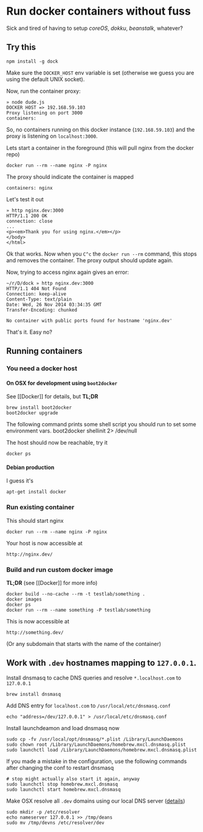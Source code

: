 # Run docker containers without fuss

Sick and tired of having to setup *coreOS*, *dokku*, *beanstalk*, whatever?

## Try this

	npm install -g dock

Make sure the `DOCKER_HOST` env variable is set (otherwise we guess you are using the default UNIX socket).

Now, run the container proxy:
	
	» node dude.js                                                                                                                                                 
	DOCKER HOST => 192.168.59.103
	Proxy listening on port 3000
	containers:

So, no containers running on this docker instance (`192.168.59.103`) and the proxy is listening on `localhost:3000`.

Lets start a container in the foreground (this will pull nginx from the docker repo)

	docker run --rm --name nginx -P nginx

The proxy should indicate the container is mapped

	containers: nginx

Let's test it out

	» http nginx.dev:3000                                                                                                                                        	HTTP/1.1 200 OK
	connection: close
    ...
    <p><em>Thank you for using nginx.</em></p>
	</body>
	</html>

Ok that works. Now when you `C^c` the `docker run --rm` command, this stops and removes the container. The proxy output should update again.

Now, trying to access nginx again gives an error:

	~/r/D/dock » http nginx.dev:3000                                                                                                                                           
	HTTP/1.1 404 Not Found
	Connection: keep-alive
	Content-Type: text/plain
	Date: Wed, 26 Nov 2014 03:34:35 GMT
	Transfer-Encoding: chunked
	
	No container with public ports found for hostname 'nginx.dev'	
That's it. Easy no?

## Running containers

### You need a **docker host**

#### On OSX for development using `boot2docker`

See [[Docker]] for details, but **TL;DR**

	brew install boot2docker
	boot2docker upgrade

The following command prints some shell script you should run to set some environment vars.	
	boot2docker shellinit 2> /dev/null

The host should now be reachable, try it

	docker ps


#### Debian production

I guess it's

	apt-get install docker

### Run existing container

This should start nginx

	docker run --rm --name nginx -P nginx

Your host is now accessible at

	http://nginx.dev/

### Build and run custom docker image

**TL;DR** (see [[Docker]] for more info)

	docker build --no-cache --rm -t testlab/something .
	docker images
	docker ps
	docker run --rm --name something -P testlab/something

This is now accessible at

	http://something.dev/

(Or any subdomain that starts with the name of the container)

## Work with `.dev` hostnames mapping to `127.0.0.1`.

Install dnsmasq to cache DNS queries and resolve `*.localhost.com` to `127.0.0.1`

	brew install dnsmasq

Add DNS entry for `localhost.com` to `/usr/local/etc/dnsmasq.conf`

	echo "address=/dev/127.0.0.1" > /usr/local/etc/dnsmasq.conf

Install launchdeamon and load dnsmasq now

	sudo cp -fv /usr/local/opt/dnsmasq/*.plist /Library/LaunchDaemons
	sudo chown root /Library/LaunchDaemons/homebrew.mxcl.dnsmasq.plist
	sudo launchctl load /Library/LaunchDaemons/homebrew.mxcl.dnsmasq.plist

If you made a mistake in the configuration, use the following commands after
changing the conf to restart dnsmasq

	# stop might actually also start it again, anyway
	sudo launchctl stop homebrew.mxcl.dnsmasq
	sudo launchctl start homebrew.mxcl.dnsmasq

Make OSX resolve all `.dev` domains using our local DNS server ([details](http://passingcuriosity.com/2013/dnsmasq-dev-osx/))

	sudo mkdir -p /etc/resolver
	echo nameserver 127.0.0.1 >> /tmp/deans
	sudo mv /tmp/devns /etc/resolver/dev